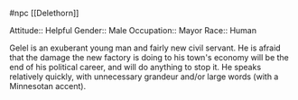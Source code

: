  #npc [[Delethorn]]

Attitude:: Helpful
Gender:: Male
Occupation:: Mayor
Race:: Human

Gelel is an exuberant young man and fairly new civil servant. He is afraid that the damage the new factory is doing to his town's economy will be the end of his political career, and will do anything to stop it. He speaks relatively quickly, with unnecessary grandeur and/or large words (with a Minnesotan accent).

